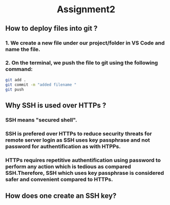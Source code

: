 <h1 align ="center">Assignment2</h1>

## How to deploy files into git ?    
### 1. We create a new file under our project/folder in VS Code and name the file.
### 2. On the terminal, we push the file to git using the following command:
```sh
git add . 
git commit -m "added filename " 
git push
```


## Why SSH is used over HTTPs ?   
### SSH means "secured shell".
### SSH is prefered over HTTPs to reduce security threats for remote server login as SSH uses key passphrase and not password for authentification as with HTPPs.
### HTTPs requires repetitive authentification using password to perform any action which is tedious as compared SSH.Therefore, SSH which uses key passphrase is considered safer and convenient compared to HTTPs.

## How does one create an SSH key?
###
